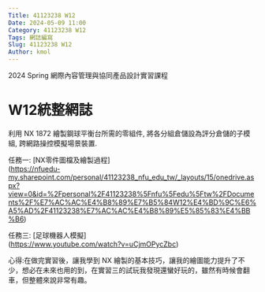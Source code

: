 ```yaml
---
Title: 41123238 W12
Date: 2024-05-09 11:00
Category: 41123238 W12
Tags: 網誌編寫
Slug: 41123238 W12
Author: kmol
---
```


2024 Spring 網際內容管理與協同產品設計實習課程

<!-- PELICAN_END_SUMMARY -->

# W12統整網誌

利用 NX 1872 繪製鋼球平衡台所需的零組件, 將各分組倉儲設為評分倉儲的子模組, 跨網路操控模擬場景裝置.

任務一:
[NX零件圖檔及繪製過程]<br>
(https://nfuedu-my.sharepoint.com/personal/41123238_nfu_edu_tw/_layouts/15/onedrive.aspx?view=0&id=%2Fpersonal%2F41123238%5Fnfu%5Fedu%5Ftw%2FDocuments%2F%E7%AC%AC%E4%B8%89%E7%B5%84W12%E4%BD%9C%E6%A5%AD%2F41123238%E7%AC%AC%E4%B8%89%E5%85%83%E4%BB%B6)<br>

任務三:
[足球機器人模擬]<br>
(https://www.youtube.com/watch?v=uCjmOPycZbc)<br>

心得:在做完實習後，讓我學到 NX 繪製的基本技巧，讓我的繪圖能力提升了不少，想必在未來也用的到，在實習三的試玩我發現還蠻好玩的，雖然有時候會翻車，但整體來說非常有趣。<br>

